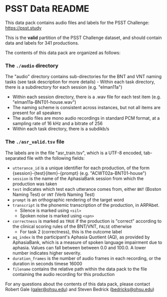 # PSST Data README

This data pack contains audio files and labels for the PSST Challenge: https://psst.study

This is the **valid** partition of the PSST Challenge dataset, and should contain data and labels for 341 productions.

The contents of this data pack are organized as follows:

### The `./audio` directory
The "audio" directory contains sub-directories for the BNT and VNT naming tasks (see task description for more details)
    - Within each task directory, there is a subdirectory for each session (e.g. "elman11a")
  - Within each session directory, there is a .wav file for each test item (e.g. "elman11a-BNT01-house.wav")
  - The naming scheme is consistent across instances, but not all items are present for all speakers
  - The audio files are mono audio recordings in standard PCM format, at a sampling rate of 16 kHz and a bitrate of 256 
  - Within each task directory, there is a subdikb/s

### The `./asr_valid.tsv` file

The labels are in the file "asr_train.tsv", which is a UTF-8 encoded, tab-separated file with the following fields:

  - `utterance_id` is a unique identifier for each production, of the form {session}-{test}{item}-{prompt} (e.g. "ACWT02a-BNT01-house")
  - `session` is the name of the AphasiaBank session from which the production was taken
  - `test` indicates which test each utterance comes from, either `BNT` (Boston Naming Test) or `VNT` (Verb Naming Test)
  - `prompt` is an orthographic rendering of the target word
  - `transcript` is the phonemic transcription of the production, in ARPAbet.
      - Silence is marked using `<sil>`
      - Spoken noise is marked using `<spn>`
  - `correctness` is marked as `TRUE` if the production is "correct" according to the clinical scoring rules of the BNT/VNT, `FALSE` otherwise
      - For task 2 (correctness), this is the outcome label
  - `aq_index` is the participant's Aphasia Quotient (AQ), as provided by AphasiaBank, which is a measure of spoken language impairment due to aphasia. Values can fall between between 0.0 and 100.0. A lower number indicates higher severity.
  - `duration_frames` is the number of audio frames in each recording, or the duration in seconds timese 16000
  - `filename` contains the relative path within the data pack to the file containing the audio recording for this production

For any questions about the contents of this data pack, please contact Robert Gale (galer@ohsu.edu) and Steven Bedrick (bedricks@ohsu.edu)